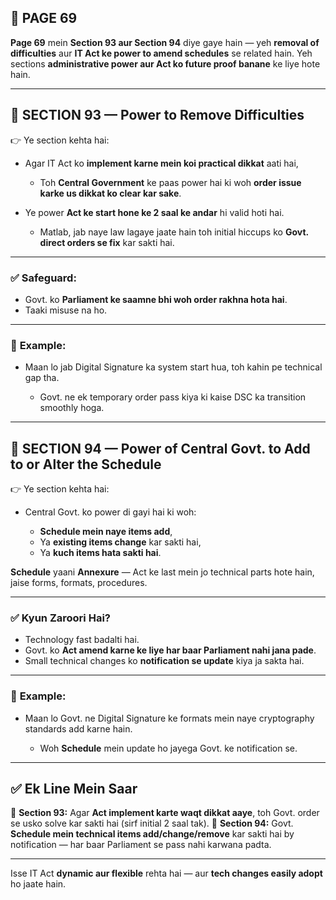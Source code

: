 ## 📄 **PAGE 69**

**Page 69** mein **Section 93 aur Section 94** diye gaye hain — yeh **removal of difficulties** aur **IT Act ke power to amend schedules** se related hain.
Yeh sections **administrative power aur Act ko future proof banane** ke liye hote hain.

---

## 🔹 **SECTION 93 — Power to Remove Difficulties**

👉 Ye section kehta hai:

* Agar IT Act ko **implement karne mein koi practical dikkat** aati hai,

  * Toh **Central Government** ke paas power hai ki woh **order issue karke us dikkat ko clear kar sake**.
* Ye power **Act ke start hone ke 2 saal ke andar** hi valid hoti hai.

  * Matlab, jab naye law lagaye jaate hain toh initial hiccups ko **Govt. direct orders se fix** kar sakti hai.

---

### ✅ **Safeguard:**

* Govt. ko **Parliament ke saamne bhi woh order rakhna hota hai**.
* Taaki misuse na ho.

---

### 🧩 **Example:**

* Maan lo jab Digital Signature ka system start hua, toh kahin pe technical gap tha.

  * Govt. ne ek temporary order pass kiya ki kaise DSC ka transition smoothly hoga.

---

## 🔹 **SECTION 94 — Power of Central Govt. to Add to or Alter the Schedule**

👉 Ye section kehta hai:

* Central Govt. ko power di gayi hai ki woh:

  * **Schedule mein naye items add**,
  * Ya **existing items change** kar sakti hai,
  * Ya **kuch items hata sakti hai**.

**Schedule** yaani **Annexure** — Act ke last mein jo technical parts hote hain, jaise forms, formats, procedures.

---

### ✅ **Kyun Zaroori Hai?**

* Technology fast badalti hai.
* Govt. ko **Act amend karne ke liye har baar Parliament nahi jana pade**.
* Small technical changes ko **notification se update** kiya ja sakta hai.

---

### 🧩 **Example:**

* Maan lo Govt. ne Digital Signature ke formats mein naye cryptography standards add karne hain.

  * Woh **Schedule** mein update ho jayega Govt. ke notification se.

---

## ✅ **Ek Line Mein Saar**

📌 **Section 93:** Agar **Act implement karte waqt dikkat aaye**, toh Govt. order se usko solve kar sakti hai (sirf initial 2 saal tak).
📌 **Section 94:** Govt. **Schedule mein technical items add/change/remove** kar sakti hai by notification — har baar Parliament se pass nahi karwana padta.

---

Isse IT Act **dynamic aur flexible** rehta hai — aur **tech changes easily adopt** ho jaate hain.
